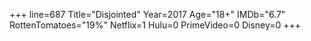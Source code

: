 +++
line=687
Title="Disjointed"
Year=2017
Age="18+"
IMDb="6.7"
RottenTomatoes="19%"
Netflix=1
Hulu=0
PrimeVideo=0
Disney=0
+++

